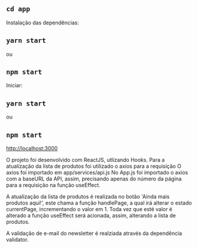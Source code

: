 ## `cd app`

Instalação das dependências:
## `yarn start`
ou
## `npm start`

Iniciar:
## `yarn start`
ou
## `npm start`

[http://localhost:3000](http://localhost:3000)

O projeto foi desenvolvido com ReactJS, utlizando Hooks.
Para a atualização da lista de produtos foi utilizado o axios para a requisição
O axios foi importado em app/services/api.js
No App.js foi importado o axios com a baseURL da API, assim, precisando apenas do número da página para a requisição na função useEffect.

A atualização da lista de produtos é realizada no botão 'Ainda mais produtos aqui!', este chama a função handlePage, a qual irá alterar o estado currentPage, incrementando o valor em 1.
Toda vez que esté valor é alterado a função useEffect será acionada, assim, alterando a lista de produtos.

A validação de e-mail do newsletter é realziada através da dependência validator.
